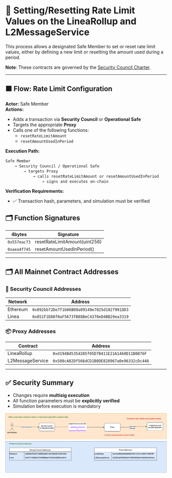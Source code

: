 
# 🧮 Setting/Resetting Rate Limit Values on the LineaRollup and L2MessageService

This process allows a designated Safe Member to set or reset rate limit values, either by defining a new limit or resetting the amount used during a period.

**Note**: These contracts are governed by the [Security Council Charter](../../security-council-charter.md).

---

## 🟧 Flow: Rate Limit Configuration

**Actor:** Safe Member  
**Actions:**

- Adds a transaction via **Security Council** or **Operational Safe**
- Targets the appropriate **Proxy**
- Calls one of the following functions:
  - `resetRateLimitAmount`
  - `resetAmountUsedInPeriod`

**Execution Path:**
```
Safe Member
    → Security Council / Operational Safe
        → targets Proxy
            → calls resetRateLimitAmount or resetAmountUsedInPeriod
                → signs and executes on-chain
```

**Verification Requirements:**
- ✅ Transaction hash, parameters, and simulation must be verified


## 🗂️ Function Signatures

| 4bytes | Signature                              |
|-------|---------------------------------------|
| `0x557eac73`     | resetRateLimitAmount(uint256)                   |
| `0xaea4f745`    | resetAmountUsedInPeriod()                   |

---

## 🗂️ All Mainnet Contract Addresses

### 🔐 Security Council Addresses

| Network   | Address                                      |
|-----------|----------------------------------------------|
| Ethereum  | `0x892bb72De7f1b06B08a09140e7825d1827991DD3` |
| Linea     | `0x051F1D88f0aF5673fB88BeC4378eD4BB29ea3319` |

### 📦 Proxy Addresses

| Contract           | Address                                           |
|--------------------|---------------------------------------------------|
| LineaRollup        | `0xd194Bd535d285f05D7B411E21A1460D11B0876F`       |
| L2MessageService   | `0x508cA82Df566dCD1B0DE828967a0e96332cDc446`      |

---

## ✅ Security Summary

- Changes require **multisig execution**
- All function parameters must be **explicitly verified**
- Simulation before execution is mandatory

<img src="../diagrams/rateLimiting.png">